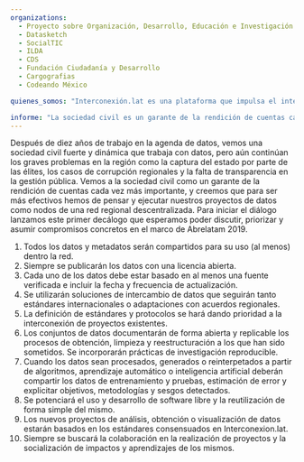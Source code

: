 ```yaml
---
organizations:
  - Proyecto sobre Organización, Desarrollo, Educación e Investigación (PODER)
  - Datasketch
  - SocialTIC
  - ILDA
  - CDS
  - Fundación Ciudadanía y Desarrollo
  - Cargografias
  - Codeando México

quienes_somos: "Interconexión.lat es una plataforma que impulsa el intercambio y co-producción de datos entre organizaciones de sociedad civil en América Latina para hacer frente a retos transfronterizos y hacer eficientes los esfuerzos de la región."

informe: "La sociedad civil es un garante de la rendición de cuentas cada vez más importante y, para ser más efectivos es importante pensar y ejecutar los proyectos de datos como nodos de una red regional descentralizada. En el marco de AbreLatam/ConDatos Ecuador 2019 se realizó un evento paralelo de interconexion.lat que buscaba profundizar esta reflexión. A raíz de este trabajo, se hizo una investigación para conocer más acerca del uso de datos abiertos por parte de organizaciones de la región, sus desafíos y sus procesos. Este documento contiene los principales resultados de esta investigación e identifica áreas de colaboración para construir una estrategia de intercambio y co-producción de datos para la región."
---
```

Después de diez años de trabajo en la agenda de datos, vemos una sociedad civil fuerte y dinámica que trabaja con datos, pero aún continúan los graves problemas en la región como la captura del estado por parte de las élites, los casos de corrupción regionales y la falta de transparencia en la gestión pública. Vemos a la sociedad civil como un garante de la rendición de cuentas cada vez más importante, y creemos que para ser más efectivos hemos de pensar y ejecutar nuestros proyectos de datos como nodos de una red regional descentralizada. Para iniciar el diálogo lanzamos este primer decálogo que esperamos poder discutir, priorizar y asumir compromisos concretos en el marco de Abrelatam 2019.

1. Todos los datos y metadatos serán compartidos para su uso (al menos) dentro la red.
1. Siempre se publicarán los datos con una licencia abierta.
1. Cada uno de los datos debe estar basado en al menos una fuente verificada e incluir la fecha y frecuencia de actualización.
1. Se utilizarán soluciones de intercambio de datos que seguirán tanto estándares internacionales o adaptaciones con acuerdos regionales.
1. La definición de estándares y protocolos se hará dando prioridad a la interconexión de proyectos existentes.
1. Los conjuntos de datos documentarán de forma abierta y replicable los procesos de obtención, limpieza y reestructuración a los que han sido sometidos. Se incorporarán prácticas de investigación reproducible.
1. Cuando los datos sean procesados, generados o reinterpetados a partir de algoritmos, aprendizaje automático o inteligencia artificial deberán compartir los datos de entrenamiento y  pruebas, estimación de error y explicitar objetivos, metodologías y sesgos detectados.
1. Se potenciará el uso y desarrollo de software libre y la reutilización de forma simple del mismo.
1. Los nuevos proyectos de análisis, obtención o visualización de datos estarán basados en los estándares consensuados en Interconexion.lat.
1. Siempre se buscará la colaboración en la realización de proyectos y la socialización de impactos y aprendizajes de los mismos.
